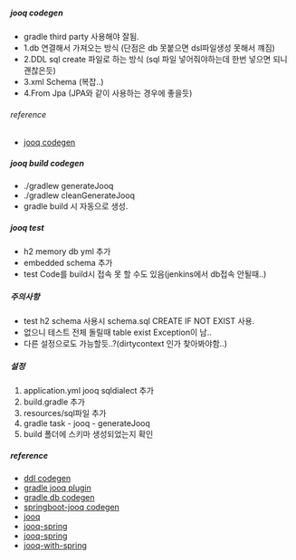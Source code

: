##### jooq codegen
- gradle third party 사용해야 잘됨.
- 1.db 연결해서 가져오는 방식 (단점은 db 못붙으면 dsl파일생성 못해서 꺠짐)
- 2.DDL sql create 파일로 하는 방식 (sql 파일 넣어줘야하는데 한번 넣으면 되니 괜찮은듯)
- 3.xml Schema (복잡..) 
- 4.From Jpa (JPA와 같이 사용하는 경우에 좋을듯)
###### reference
- [jooq codegen](https://kwonnam.pe.kr/wiki/gradle/jooq_codegen)

##### jooq build codegen
- ./gradlew generateJooq
- ./gradlew cleanGenerateJooq
- gradle build 시 자동으로 생성.

##### jooq test
- h2 memory db yml 추가
- embedded schema 추가
- test Code를 build시 접속 못 할 수도 있음(jenkins에서 db접속 안될때..)

##### 주의사항
- test h2 schema 사용시 schema.sql CREATE IF NOT EXIST 사용.
- 없으니 테스트 전체 돌릴때 table exist Exception이 남..
- 다른 설정으로도 가능할듯..?(dirtycontext 인가 찾아봐야함..)

##### 설정
1. application.yml jooq sqldialect 추가
2. build.gradle 추가
3. resources/sql파일 추가
4. gradle task - jooq - generateJooq
5. build 폴더에 스키마 생성되었는지 확인

##### reference
* [ddl codegen](https://stackoverflow.com/questions/70262959/function-not-found-when-generating-code-with-ddl-database-jooq)
* [gradle jooq plugin](https://github.com/etiennestuder/gradle-jooq-plugin)
* [gradle db codegen](https://oops4u.tistory.com/2577)
* [springboot-jooq codegen](https://ellune.tistory.com/56)
* [jooq](https://www.jooq.org/doc/3.14/manual/)
* [jooq-spring](https://zepinos.tistory.com/55?category=810346)
* [jooq-spring](https://sightstudio.tistory.com/54)
* [jooq-with-spring](https://www.baeldung.com/jooq-with-spring)
